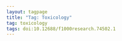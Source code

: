 ```yaml
---
layout: tagpage
title: "Tag: Toxicology"
tag: toxicology
tags: doi:10.12688/f1000research.74502.1
---
```

